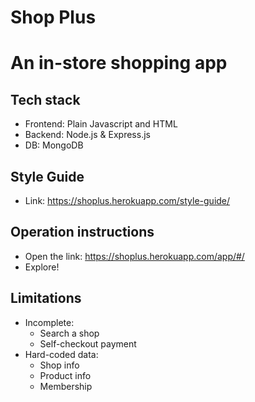 # Shop Plus
# An in-store shopping app
## Tech stack
  * Frontend: Plain Javascript and HTML
  * Backend: Node.js & Express.js
  * DB: MongoDB
## Style Guide
  * Link: https://shoplus.herokuapp.com/style-guide/
## Operation instructions
  * Open the link: https://shoplus.herokuapp.com/app/#/
  * Explore!
## Limitations
  * Incomplete:
    * Search a shop
    * Self-checkout payment
  * Hard-coded data:
    * Shop info
    * Product info
    * Membership
    
